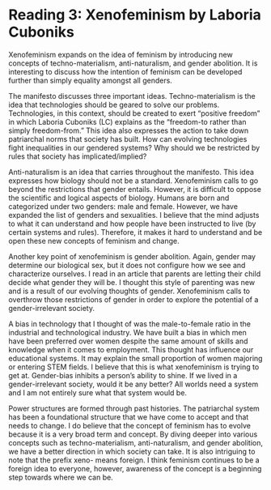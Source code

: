 # Reading 3: Xenofeminism by Laboria Cuboniks

Xenofeminism expands on the idea of feminism by introducing new concepts of techno-materialism, anti-naturalism, and gender abolition. It is interesting to discuss how the intention of feminism can be developed further than simply equality amongst all genders. 

The manifesto discusses three important ideas. Techno-materialism is the idea that technologies should be geared to solve our problems. Technologies, in this context, should be created to exert “positive freedom” in which Laboria Cuboniks (LC) explains as the “freedom-to rather than simply freedom-from.” This idea also expresses the action to take down patriarchal norms that society has built. How can evolving technologies fight inequalities in our gendered systems? Why should we be restricted by rules that society has implicated/implied?

Anti-naturalism is an idea that carries throughout the manifesto. This idea expresses how biology should not be a standard. Xenofeminism calls to go beyond the restrictions that gender entails. However, it is difficult to oppose the scientific and logical aspects of biology. Humans are born and categorized under two genders: male and female. However, we have expanded the list of genders and sexualities. I believe that the mind adjusts to what it can understand and how people have been instructed to live (by certain systems and rules). Therefore, it makes it hard to understand and be open these new concepts of feminism and change.

Another key point of xenofeminism is gender abolition. Again, gender may determine our biological sex, but it does not configure how we see and characterize ourselves. I read in an article that parents are letting their child decide what gender they will be. I thought this style of parenting was new and is a result of our evolving thoughts of gender. Xenofeminism calls to overthrow those restrictions of gender in order to explore the potential of a gender-irrelevant society. 

A bias in technology that I thought of was the male-to-female ratio in the industrial and technological industry. We have built a bias in which men have been preferred over women despite the same amount of skills and knowledge when it comes to employment. This thought has influence our educational systems. It may explain the small proportion of women majoring or entering STEM fields. I believe that this is what xenofeminism is trying to get at. Gender-bias inhibits a person’s ability to shine. If we lived in a gender-irrelevant society, would it be any better? All worlds need a system and I am not entirely sure what that system would be.

Power structures are formed through past histories. The patriarchal system has been a foundational structure that we have come to accept and that needs to change. I do believe that the concept of feminism has to evolve because it is a very broad term and concept. By diving deeper into various concepts such as techno-materialism, anti-naturalism, and gender abolition, we have a better direction in which society can take. It is also intriguing to note that the prefix xeno- means foreign. I think feminism continues to be a foreign idea to everyone, however, awareness of the concept is a beginning step towards where we can be.
